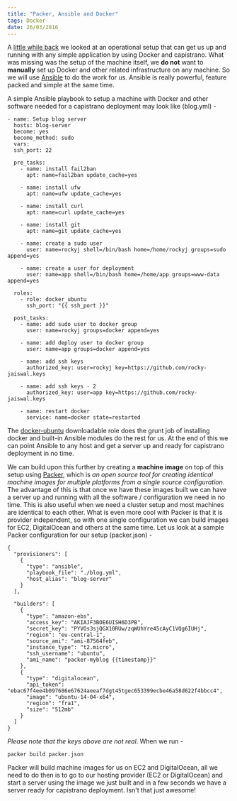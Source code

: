 ```yaml
---
title: "Packer, Ansible and Docker"
tags: Docker
date: 26/03/2016
---
```


A [little while back](http://rockyj.in/2015/09/06/docker_capistrano.html) we looked at an operational setup that can get us up and running with any simple application by using Docker and capistrano. What was missing was the setup of the machine itself, we __do not__ want to __manually__ set up Docker and other related infrastructure on any machine. So we will use [Ansible](https://www.ansible.com/) to do the work for us. Ansible is really powerful, feature packed and simple at the same time.

A simple Ansible playbook to setup a machine with Docker and other software needed for a capistrano deployment may look like (blog.yml) -


    - name: Setup blog server
      hosts: blog-server
      become: yes
      become_method: sudo
      vars:
      ssh_port: 22

      pre_tasks:
        - name: install fail2ban
          apt: name=fail2ban update_cache=yes

        - name: install ufw
          apt: name=ufw update_cache=yes

        - name: install curl
          apt: name=curl update_cache=yes

        - name: install git
          apt: name=git update_cache=yes

        - name: create a sudo user
          user: name=rockyj shell=/bin/bash home=/home/rockyj groups=sudo append=yes

        - name: create a user for deployment
          user: name=app shell=/bin/bash home=/home/app groups=www-data append=yes

      roles:
        - role: docker_ubuntu
          ssh_port: "{{ ssh_port }}"

      post_tasks:
        - name: add sudo user to docker group
          user: name=rockyj groups=docker append=yes

        - name: add deploy user to docker group
          user: name=app groups=docker append=yes

        - name: add ssh keys
          authorized_key: user=rockyj key=https://github.com/rocky-jaiswal.keys

        - name: add ssh keys - 2
          authorized_key: user=app key=https://github.com/rocky-jaiswal.keys

        - name: restart docker
          service: name=docker state=restarted

The [docker-ubuntu](https://galaxy.ansible.com/angstwad/docker_ubuntu/) downloadable role does the grunt job of installing docker and built-in Ansible modules do the rest for us. At the end of this we can point Ansible to any host and get a server up and ready for capistrano deployment in no time.

We can build upon this further by creating a __machine image__ on top of this setup using [Packer](https://packer.io), which is _an open source tool for creating identical machine images for multiple platforms from a single source configuration._ The advantage of this is that once we have these images built we can have a server up and running with all the software / configuration we need in no time. This is also useful when we need a cluster setup and most machines are identical to each other. What is even more cool with Packer is that it is provider independent, so with one single configuration we can build images for EC2, DigitalOcean and others at the same time. Let us look at a sample Packer configuration for our setup (packer.json) -

    {
      "provisioners": [
        {
          "type": "ansible",
          "playbook_file": "./blog.yml",
          "host_alias": "blog-server"
        }
      ],

      "builders": [
        {
          "type": "amazon-ebs",
          "access_key": "AKIAJF3BOE6UISH6D3PB",
          "secret_key": "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",
          "region": "eu-central-1",
          "source_ami": "ami-87564feb",
          "instance_type": "t2.micro",
          "ssh_username": "ubuntu",
          "ami_name": "packer-myblog {{timestamp}}"
        },
        {
          "type": "digitalocean",
          "api_token": "ebac67f4ee4b097686e67624aeeaf7dgt45tgec653399ecbe46a58d622f4bbcc4",
          "image": "ubuntu-14-04-x64",
          "region": "fra1",
          "size": "512mb"
        }
      ]
    }

_Please note that the keys above are not real_. When we run -

    packer build packer.json

Packer will build machine images for us on EC2 and DigitalOcean, all we need to do then is to go to our hosting provider (EC2 or DigitalOcean) and start a server using the image we just built and in a few seconds we have a server ready for capistrano deployment. Isn't that just awesome!
